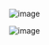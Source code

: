 ![image](https://github.com/ankit-royal/feedback-ui-design/assets/151389101/9bd1b45f-b16a-4d7e-b742-8ddbf6219485)

![image](https://github.com/ankit-royal/feedback-ui-design/assets/151389101/41a525f4-0ffd-4b84-a2e1-d376a4f9b714)
